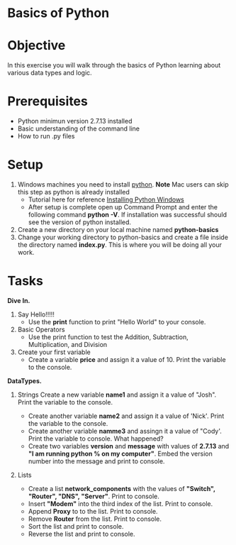 # Basics of Python

# Objective

In this exercise you will walk through the basics of Python learning about various data types and logic.

# Prerequisites
- Python minimun version 2.7.13 installed
- Basic understanding of the command line
- How to run .py files

# Setup
1. Windows machines you need to install [python](https://www.python.org/downloads/). **Note** Mac users can skip this step as python is already installed
    - Tutorial here for reference [Installing Python Windows](https://www.howtogeek.com/197947/how-to-install-python-on-windows/)
     - After setup is complete open up Command Prompt and enter the following command **python -V**. If installation was successful should see the version of python installed.
2. Create a new directory on your local machine named **python-basics**
3. Change your working directory to python-basics and create a file inside the directory named **index.py**. This is where you will be doing all your work.

# Tasks
**Dive In.**
  1. Say Hello!!!!!
     - Use the **print** function to print "Hello World" to your console.
  2. Basic Operators
      - Use the print function to test the Addition, Subtraction, Multiplication, and Division
  3. Create your first variable
     - Create a variable **price** and assign it a value of 10. Print the variable to the console.
   
**DataTypes.**
  1. Strings
       Create a new variable **name1** and assign it a value of "Josh". Print the variable to the console.
      - Create another variable **name2** and assign it a value of 'Nick'. Print the variable to the console. 
      - Create another variable **namme3** and assingn it a value of "Cody'. Print the variable to console. What happened?
      - Create two variables **version** and **message** with values of **2.7.13** and **"I am running python % on my computer"**. Embed the version number into the message and print to console. 
      
   2. Lists
        - Create a list **network_components** with the values of **"Switch", "Router", "DNS", "Server"**. Print to console.
        - Insert **"Modem"** into the third index of the list. Print to console.
        - Append **Proxy** to to the list. Print to console.
        - Remove **Router** from the list. Print to console.
        - Sort the list and print to console.
        - Reverse the list and print to console.
